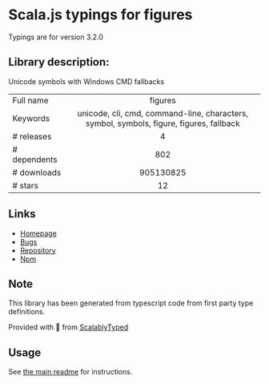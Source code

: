 
# Scala.js typings for figures

Typings are for version 3.2.0

## Library description:
Unicode symbols with Windows CMD fallbacks

|                    |                 |
| ------------------ | :-------------: |
| Full name          | figures |
| Keywords           | unicode, cli, cmd, command-line, characters, symbol, symbols, figure, figures, fallback |
| # releases         | 4 |
| # dependents       | 802 |
| # downloads        | 905130825 |
| # stars            | 12 |

## Links
- [Homepage](https://github.com/sindresorhus/figures#readme)
- [Bugs](https://github.com/sindresorhus/figures/issues)
- [Repository](https://github.com/sindresorhus/figures)
- [Npm](https://www.npmjs.com/package/figures)
    


## Note
This library has been generated from typescript code from first party type definitions.

Provided with :purple_heart: from [ScalablyTyped](https://github.com/oyvindberg/ScalablyTyped)

## Usage
See [the main readme](../../readme.md) for instructions.


